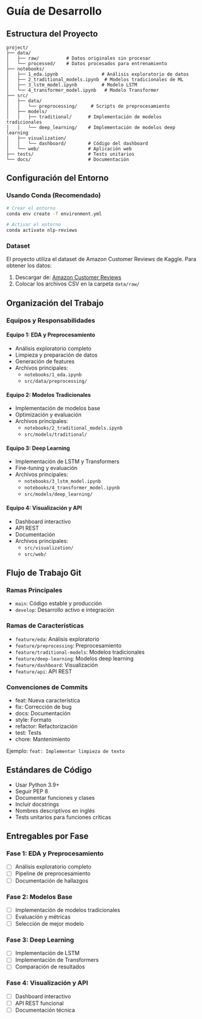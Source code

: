 # Guía de Desarrollo

## Estructura del Proyecto
```
project/
├── data/
│   ├── raw/          # Datos originales sin procesar
│   └── processed/    # Datos procesados para entrenamiento
├── notebooks/
│   ├── 1_eda.ipynb                # Análisis exploratorio de datos
│   ├── 2_traditional_models.ipynb  # Modelos tradicionales de ML
│   ├── 3_lstm_model.ipynb         # Modelo LSTM
│   └── 4_transformer_model.ipynb   # Modelo Transformer
├── src/
│   ├── data/
│   │   └── preprocessing/     # Scripts de preprocesamiento
│   ├── models/
│   │   ├── traditional/      # Implementación de modelos tradicionales
│   │   └── deep_learning/    # Implementación de modelos deep learning
│   ├── visualization/
│   │   └── dashboard/        # Código del dashboard
│   └── web/                  # Aplicación web
├── tests/                    # Tests unitarios
└── docs/                     # Documentación
```

## Configuración del Entorno

### Usando Conda (Recomendado)
```bash
# Crear el entorno
conda env create -f environment.yml

# Activar el entorno
conda activate nlp-reviews
```

### Dataset
El proyecto utiliza el dataset de Amazon Customer Reviews de Kaggle. Para obtener los datos:

1. Descargar de: [Amazon Customer Reviews](https://www.kaggle.com/datasets/datafiniti/consumer-reviews-of-amazon-products/data)
2. Colocar los archivos CSV en la carpeta `data/raw/`

## Organización del Trabajo

### Equipos y Responsabilidades

#### Equipo 1: EDA y Preprocesamiento
- Análisis exploratorio completo
- Limpieza y preparación de datos
- Generación de features
- Archivos principales:
  - `notebooks/1_eda.ipynb`
  - `src/data/preprocessing/`

#### Equipo 2: Modelos Tradicionales
- Implementación de modelos base
- Optimización y evaluación
- Archivos principales:
  - `notebooks/2_traditional_models.ipynb`
  - `src/models/traditional/`

#### Equipo 3: Deep Learning
- Implementación de LSTM y Transformers
- Fine-tuning y evaluación
- Archivos principales:
  - `notebooks/3_lstm_model.ipynb`
  - `notebooks/4_transformer_model.ipynb`
  - `src/models/deep_learning/`

#### Equipo 4: Visualización y API
- Dashboard interactivo
- API REST
- Documentación
- Archivos principales:
  - `src/visualization/`
  - `src/web/`

## Flujo de Trabajo Git

### Ramas Principales
- `main`: Código estable y producción
- `develop`: Desarrollo activo e integración

### Ramas de Características
- `feature/eda`: Análisis exploratorio
- `feature/preprocessing`: Preprocesamiento
- `feature/traditional-models`: Modelos tradicionales
- `feature/deep-learning`: Modelos deep learning
- `feature/dashboard`: Visualización
- `feature/api`: API REST

### Convenciones de Commits
- feat: Nueva característica
- fix: Corrección de bug
- docs: Documentación
- style: Formato
- refactor: Refactorización
- test: Tests
- chore: Mantenimiento

Ejemplo: `feat: Implementar limpieza de texto`

## Estándares de Código
- Usar Python 3.9+
- Seguir PEP 8
- Documentar funciones y clases
- Incluir docstrings
- Nombres descriptivos en inglés
- Tests unitarios para funciones críticas

## Entregables por Fase

### Fase 1: EDA y Preprocesamiento
- [ ] Análisis exploratorio completo
- [ ] Pipeline de preprocesamiento
- [ ] Documentación de hallazgos

### Fase 2: Modelos Base
- [ ] Implementación de modelos tradicionales
- [ ] Evaluación y métricas
- [ ] Selección de mejor modelo

### Fase 3: Deep Learning
- [ ] Implementación de LSTM
- [ ] Implementación de Transformers
- [ ] Comparación de resultados

### Fase 4: Visualización y API
- [ ] Dashboard interactivo
- [ ] API REST funcional
- [ ] Documentación técnica 